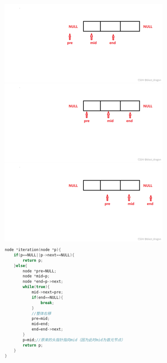 ![](../img/C实现单链表反转-20231009214439.png)
![](../img/C实现单链表反转-20231009214447.png)
![](../img/C实现单链表反转-20231009214452.png)

```c
node *iteration(node *p){
    if(p==NULL||p->next==NULL){
        return p;
    }else{
        node *pre=NULL;
        node *mid=p;
        node *end=p->next;
        while(true){
            mid->next=pre;
            if(end==NULL){
                break;
            }
            //整体右移
            pre=mid;
            mid=end;
            end=end->next;
        }
        p=mid;//原来的头指针指向mid（因为此时mid为首元节点）
        return p;
    }
}
```